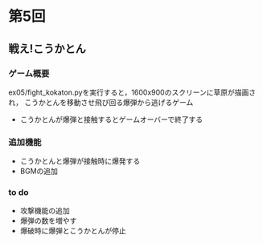 # 第5回
## 戦え!こうかとん
### ゲーム概要
ex05/fight_kokaton.pyを実行すると，1600x900のスクリーンに草原が描画され，
こうかとんを移動させ飛び回る爆弾から逃げるゲーム
- こうかとんが爆弾と接触するとゲームオーバーで終了する
### 追加機能
- こうかとんと爆弾が接触時に爆発する
- BGMの追加
### to do
- 攻撃機能の追加
- 爆弾の数を増やす
- 爆破時に爆弾とこうかとんが停止